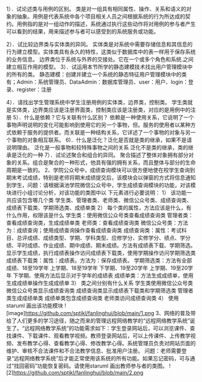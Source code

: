 1）．试论述类与用例的区别。
类是对一组具有相同属性、操作、关系和语义的对象的抽象。用例是代表系统中各个项目相关人员之间根据系统的行为所达成的契约。用例指的是对一组动作的描述，系统通过执行这些动作将对用例的参与者产生可以看到的结果，用来描述参与者可以感受到的系统服务或功能。

2）．试比较边界类与实体类的异同。
实体类是对系统中需要存储信息和其信息的行为建立模型。实体类具有永久的特性，这类似于数据库中的表一样用于保存系统的业务信息。
边界类位于系统与外界的交接处。它在一个或多个角色和系统.之间建立相互作用的模型。
3）．试运用本节所学的静态建模技术找出用户管理模块中的所有的类。
静态建模：创建并建立一个系统的静态特征用户管理模块中的类有；Admin：系统管理员、DataAdmin：数据库管理员、user：用户、login：登录、register：注册

4）．请找出学生管理系统中学生注册用例的实体类，边界类，控制类。
学生类就是实体类，边界类应该是注册界面类，控制类应该是注册类，对应的是用例中的注册
5）．什么是依赖？它与关联有什么区别？
依赖是一种使用关系，它说明了一个事物声明说明的变化可能影响到使用它的另一个事物，但。服务的使用者以某种方式依赖于服务的提供者。而关联是一种结构关系，它详述了一个事物的对象与另一个事物的对象相互联系。
6)．什么是泛化？泛化是否就是类的继承，如果不是请说明理由。
泛化是一般事物和较特殊事物之间的关系
泛化不是类的继承，类的继承是泛化的一种
7）．试论述聚合和组合的异同。
聚合描述了整体对象拥有部分对象的关系。组合是聚合的一种形式，他具有强的拥有关系，而且整体与部分的生命周期是一致的。
2、学院公众号中，成绩查询模块可以很方便地使在校学生查询到期末考试成绩，特别是老师将期末成绩提交后，该模块会以弹窗的方式将信息通知到学生，问题：请根据滇池学院微信公众号中，学生成绩查询模块的功能，对该模块进行小组讨论分析，对该功能的类图中以
下元素进行必要说明：
1）	该功能一共应该包含哪几个类
学生类、管理者类、老师类、微信公众号类、成绩查询类、成绩表下载类、学期筛选类、成绩单类
2）	每个类的属性，方法应该是什么，有什么作用，权限该是什么
学生类：使用微信公众号类查看成绩查询类
管理者类：查看成绩查询类，生成成绩单类
老师类：查看成绩查询类
微信公众号类：方法为：成绩查询；使用成绩查询操作查看成绩查询类
成绩查询类：属性：考试科目、总评成绩、成绩类型、学期、学科类型、应修学分、实修学分、绩点、学分绩、平时成绩、作业成绩、期中成绩、期末成绩。方法有成绩表下载、学期筛选。显示学生成绩，执行成绩表操作访问成绩表下载类，使用学期操作访问学期筛选类
成绩表下载类：属性：成绩表。方法为：保存成绩表。
学期筛选类：方法有全部成绩、18至19学年 上学期、18至19学年 下学期、19至20学年 上学期、19至20学年 下学期、使用方法后显示对于学年的成绩表
成绩单类：方法生成成绩单，使用生成成绩单操作生成成绩单
3）	类之间分别有什么关系
学生类使用微信公众号类
微信公众号类显示成绩查询类
成绩查询类显示成绩表下载类和学期筛选类
管理者类生成成绩单类
成绩单类包含成绩查询类
老师类访问成绩查询类
4）	使用 staruml 画出该功能模块
![image]https://github.com/sptjkl/fanlinghui/blob/main/1.png
3、网络的普及带给了人们更多的学习途径，随之而来的管理远程网络教学的“远程网络教学系统”诞生了。“远程网络教学系统”的功能需求如下：学生登录网站后，可以浏览课件、查找课件、下载课件、观看教学视频。教师登录网站后，可以上传课件、上传教学视频、发布教学心得、查看教学心得、修改教学心得。系统管理员负责对网站页面的维护、审核不合法课件和不合法教学信息、批准用户注册。
问题：老师需要登录“远程网络教学系统”后才能正常使用该系统的所有功能。如果忘记密码，可与通过“找回密码”功能恢复密码。请使用staruml 画出教师参与者的类图。
![2]https://github.com/sptjkl/fanlinghui/blob/main/2.png
 
